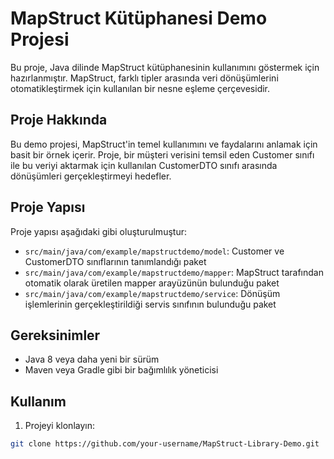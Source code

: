 # MapStruct Kütüphanesi Demo Projesi

Bu proje, Java dilinde MapStruct kütüphanesinin kullanımını göstermek için hazırlanmıştır. MapStruct, farklı tipler arasında veri dönüşümlerini otomatikleştirmek için kullanılan bir nesne eşleme çerçevesidir.

## Proje Hakkında

Bu demo projesi, MapStruct'in temel kullanımını ve faydalarını anlamak için basit bir örnek içerir. Proje, bir müşteri verisini temsil eden Customer sınıfı ile bu veriyi aktarmak için kullanılan CustomerDTO sınıfı arasında dönüşümleri gerçekleştirmeyi hedefler.

## Proje Yapısı

Proje yapısı aşağıdaki gibi oluşturulmuştur:

- `src/main/java/com/example/mapstructdemo/model`: Customer ve CustomerDTO sınıflarının tanımlandığı paket
- `src/main/java/com/example/mapstructdemo/mapper`: MapStruct tarafından otomatik olarak üretilen mapper arayüzünün bulunduğu paket
- `src/main/java/com/example/mapstructdemo/service`: Dönüşüm işlemlerinin gerçekleştirildiği servis sınıfının bulunduğu paket

## Gereksinimler

- Java 8 veya daha yeni bir sürüm
- Maven veya Gradle gibi bir bağımlılık yöneticisi

## Kullanım

1. Projeyi klonlayın:

```bash
git clone https://github.com/your-username/MapStruct-Library-Demo.git

